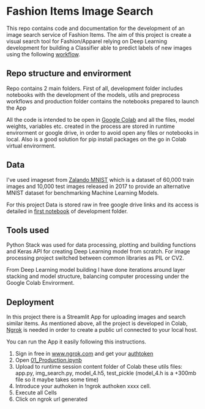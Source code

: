 # Fashion Items Image Search

This repo contains code and documentation for the development of an image search service of Fashion Items. The aim of this project is create a visual search tool for Fashion/Apparel relying on Deep Learning development for building a Classifier able to predict labels of new images using the following [workflow](https://ibb.co/wzxcdt3).


## Repo structure and envirorment

Repo contains 2 main folders. First of all, development folder includes notebooks with the development of the models, utils and preprocess workflows and production folder contains the notebooks prepared to launch the App

All the code is intended to be open in [Google Colab](colab.research.google.com/) and all the files, model weights, variables etc. created in the process are stored in runtime envirorment or google drive, in order to avoid open any files or notebooks in local. Also is a good solution for pip install packages on the go in Colab virtual envirorment.


## Data

I've used imageset from [Zalando MNIST](https://github.com/zalandoresearch/fashion-mnist) which is a dataset of 60,000 train images and 10,000 test images released in 2017 to provide an alternative MNIST dataset for benchmarking Machine Learning Models.

For this project Data is stored raw in free google drive links and its access is detailed in [first notebook](https://github.com/juansantateresa/Fashionitems_imagesearch/blob/2d9f275e9e4721adedaee5e0d28c9e95be4830eb/Development/01_Data_Adquisition_and_Preprocessing.ipynb) of development folder. 

## Tools used

Python Stack was used for data processing, plotting and building functions and Keras API for creating Deep Learning model from scratch. For image processing project switched between common libraries as PIL or CV2.

From Deep Learning model building I have done iterations around layer stacking and model structure, balancing computer processing under the Google Colab Envirorment.

## Deployment

In this project there is a Streamlit App for uploading images and search similar items. As mentioned above, all the project is developed in Colab, [Ngrok](www.ngrok.com) is needed in order to create a public url connected to your local host. 

You can run the App it easily following this instructions.

1. Sign in free in www.ngrok.com and get your [authtoken](https://ngrok.com/docs)
2. Open [01_Production.ipynb](https://github.com/juansantateresa/Fashionitems_imagesearch/blob/main/Production/Notebooks/01_Production.ipynb)
3. Upload to runtime session content folder of Colab these utils files: app.py, img_search.py, model_4.h5, test_pickle (model_4.h is a +300mb file so it maybe takes some time)
4. Introduce your authoken in !ngrok authoken xxxx cell.
5. Execute all Cells
6. Click on ngrok url generated 




